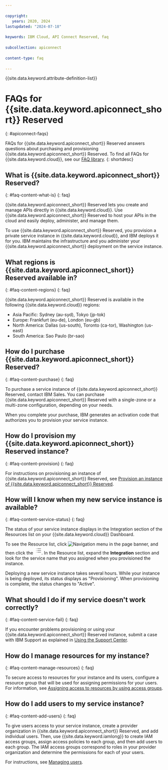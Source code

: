```yaml
---

copyright:
   years: 2020, 2024
lastupdated: "2024-07-18"

keywords: IBM Cloud, API Connect Reserved, faq 

subcollection: apiconnect

content-type: faq

---
```


{{site.data.keyword.attribute-definition-list}}


# FAQs for {{site.data.keyword.apiconnect_short}} Reserved
{: #apiconnect-faqs}

FAQs for {{site.data.keyword.apiconnect_short}} Reserved answers questions about purchasing and provisioning {{site.data.keyword.apiconnect_short}} Reserved. To find all FAQs for {{site.data.keyword.cloud}}, see our [FAQ library](/docs/faqs).
{: shortdesc}

## What is {{site.data.keyword.apiconnect_short}} Reserved?
{: #faq-content-what-is}
{: faq}

{{site.data.keyword.apiconnect_short}} Reserved lets you create and manage APIs directly in {{site.data.keyword.cloud}}. Use {{site.data.keyword.apiconnect_short}} Reserved to host your APIs in the cloud and easily deploy, administer, and manage them.

To use {{site.data.keyword.apiconnect_short}} Reserved, you provision a private service instance in {{site.data.keyword.cloud}}, and IBM deploys it for you. IBM maintains the infrastructure and you administer your {{site.data.keyword.apiconnect_short}} deployment on the service instance.

## What regions is {{site.data.keyword.apiconnect_short}} Reserved available in? 
{: #faq-content-regions}
{: faq}

{{site.data.keyword.apiconnect_short}} Reserved is available in the following {{site.data.keyword.cloud}} regions:

- Asia Pacific: Sydney (au-syd), Tokyo (jp-tok) 
- Europe: Frankfurt (eu-de), London (eu-gb)
- North America: Dallas (us-south), Toronto (ca-tor), Washington (us-east)
- South America: Sao Paulo (br-sao)

## How do I purchase {{site.data.keyword.apiconnect_short}} Reserved?
{: #faq-content-purchase}
{: faq}

To purchase a service instance of {{site.data.keyword.apiconnect_short}} Reserved, contact IBM Sales. You can purchase {{site.data.keyword.apiconnect_short}} Reserved with a single-zone or a multi-zone configuration, depending on your needs.

When you complete your purchase, IBM generates an activation code that authorizes you to provision your service instance.

## How do I provision my {{site.data.keyword.apiconnect_short}} Reserved instance? 
{: #faq-content-provision}
{: faq}

For instructions on provisioning an instance of {{site.data.keyword.apiconnect_short}} Reserved, see [Provision an instance of {{site.data.keyword.apiconnect_short}} Reserved](/docs/apiconnect?topic=apiconnect-ri-provision).

## How will I know when my new service instance is available? 
{: #faq-content-service-status}
{: faq}

The status of your service instance displays in the Integration section of the Resources list on your {{site.data.keyword.cloud}} Dashboard.

To see the Resource list, click ![Navigation menu](images/icon_cloud_menu.png "Navigation menu") in the page banner, and then click the ![Resource list](images/icon_cloud_resource_list.png "Resource list icon"). In the Resource list, expand the **Integration** section and look for the service name that you assigned when you provisioned the instance.

Deploying a new service instance takes several hours. While your instance is being deployed, its status displays as "Provisioning". When provisioning is complete, the status changes to "Active".

## What should I do if my service doesn't work correctly? 
{: #faq-content-service-fail}
{: faq}

If you encounter problems provisioning or using your {{site.data.keyword.apiconnect_short}} Reserved instance, submit a case with IBM Support as explained in [Using the Support Center](/docs/apiconnect?topic=apiconnect-get_help).

## How do I manage resources for my instance? 
{: #faq-content-manage-resources}
{: faq}

To secure access to resources for your instance and its users, configure a resource group that will be used for assigning permissions for your users. For information, see [Assigning access to resources by using access groups](/docs/account?topic=account-access-getstarted).

## How do I add users to my service instance? 
{: #faq-content-add-users}
{: faq}

To give users access to your service instance, create a provider organization in {{site.data.keyword.apiconnect_short}} Reserved, and add individual users. Then, use {{site.data.keyword.iamlong}} to create IAM access groups, assign access policies to each group, and then add users to each group. The IAM access groups correspond to roles in your provider organization and determine the permissions for each of your users.

For instructions, see [Managing users](/docs/apiconnect?topic=apiconnect-ri-mng-users).
